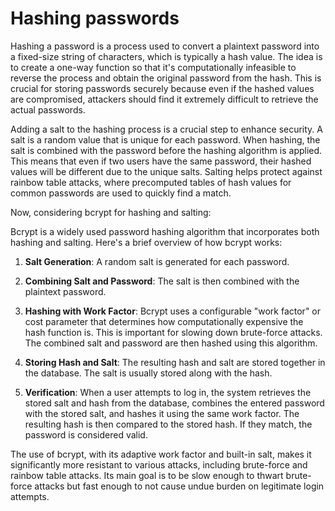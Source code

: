 # Hashing passwords

Hashing a password is a process used to convert a plaintext password into a fixed-size string of characters, which is typically a hash value. The idea is to create a one-way function so that it's computationally infeasible to reverse the process and obtain the original password from the hash. This is crucial for storing passwords securely because even if the hashed values are compromised, attackers should find it extremely difficult to retrieve the actual passwords.

Adding a salt to the hashing process is a crucial step to enhance security. A salt is a random value that is unique for each password. When hashing, the salt is combined with the password before the hashing algorithm is applied. This means that even if two users have the same password, their hashed values will be different due to the unique salts. Salting helps protect against rainbow table attacks, where precomputed tables of hash values for common passwords are used to quickly find a match.

Now, considering bcrypt for hashing and salting:

Bcrypt is a widely used password hashing algorithm that incorporates both hashing and salting. Here's a brief overview of how bcrypt works:

1. **Salt Generation**: A random salt is generated for each password.

2. **Combining Salt and Password**: The salt is then combined with the plaintext password.

3. **Hashing with Work Factor**: Bcrypt uses a configurable "work factor" or cost parameter that determines how computationally expensive the hash function is. This is important for slowing down brute-force attacks. The combined salt and password are then hashed using this algorithm.

4. **Storing Hash and Salt**: The resulting hash and salt are stored together in the database. The salt is usually stored along with the hash.

5. **Verification**: When a user attempts to log in, the system retrieves the stored salt and hash from the database, combines the entered password with the stored salt, and hashes it using the same work factor. The resulting hash is then compared to the stored hash. If they match, the password is considered valid.

The use of bcrypt, with its adaptive work factor and built-in salt, makes it significantly more resistant to various attacks, including brute-force and rainbow table attacks. Its main goal is to be slow enough to thwart brute-force attacks but fast enough to not cause undue burden on legitimate login attempts.
